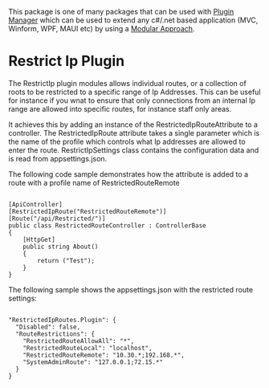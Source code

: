 ﻿This package is one of many packages that can be used with [Plugin Manager](https://www.nuget.org/packages/PluginManager) which can be used to extend any c#/.net based application (MVC, Winform, WPF, MAUI etc) by using a [Modular Approach](https://pluginmanager.website/docs/Document/A-Modular-Approach/).

# Restrict Ip Plugin
The RestrictIp plugin modules allows individual routes, or a collection of roots to be restricted to a specific range of Ip Addresses. This can be useful for instance if you wnat to ensure that only connections from an internal Ip range are allowed into specific routes, for instance staff only areas.

It achieves this by adding an instance of the RestrictedIpRouteAttribute to a controller. The RestrictedIpRoute attribute takes a single parameter which is the name of the profile which controls what Ip addresses are allowed to enter the route. RestrictIpSettings class contains the configuration data and is read from appsettings.json.

The following code sample demonstrates how the attribute is added to a route with a profile name of RestrictedRouteRemote

```

[ApiController]
[RestrictedIpRoute("RestrictedRouteRemote")]
[Route("/api/Restricted/")]
public class RestrictedRouteController : ControllerBase
{
    [HttpGet]
    public string About()
    {
        return ("Test");
    }
}

```


The following sample shows the appsettings.json with the restricted route settings:

```

"RestrictedIpRoutes.Plugin": {
  "Disabled": false,
  "RouteRestrictions": {
    "RestrictedRouteAllowAll": "*",
    "RestrictedRouteLocal": "localhost",
    "RestrictedRouteRemote": "10.30.*;192.168.*",
    "SystemAdminRoute": "127.0.0.1;72.15.*"
  }
}

```